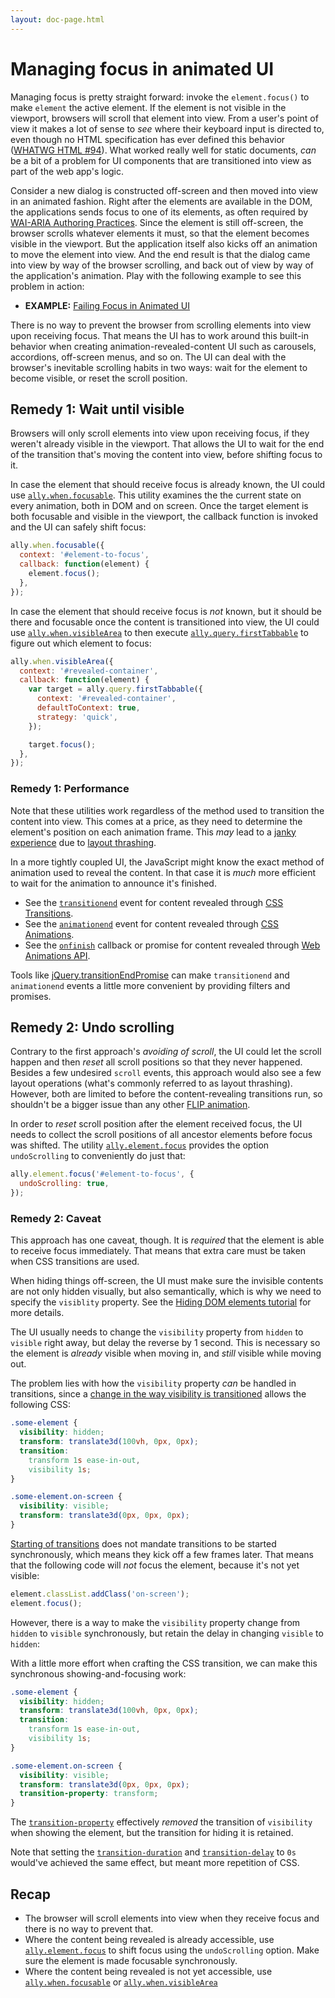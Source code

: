 ```yaml
---
layout: doc-page.html
---
```


# Managing focus in animated UI

Managing focus is pretty straight forward: invoke the `element.focus()` to make `element` the active element. If the element is not visible in the viewport, browsers will scroll that element into view. From a user's point of view it makes a lot of sense to *see* where their keyboard input is directed to, even though no HTML specification has ever defined this behavior ([WHATWG HTML #94](https://github.com/whatwg/html/issues/94)). What worked really well for static documents, *can* be a bit of a problem for UI components that are transitioned into view as part of the web app's logic. 

Consider a new dialog is constructed off-screen and then moved into view in an animated fashion. Right after the elements are available in the DOM, the applications sends focus to one of its elements, as often required by [WAI-ARIA Authoring Practices](http://w3c.github.io/aria/practices/aria-practices.html). Since the element is still off-screen, the browser scrolls whatever elements it must, so that the element becomes visible in the viewport. But the application itself also kicks off an animation to move the element into view. And the end result is that the dialog came into view by way of the browser scrolling, and back out of view by way of the application's animation. Play with the following example to see this problem in action:

* **EXAMPLE:** [Failing Focus in Animated UI](./focusing-animated.fail.example.html)

There is no way to prevent the browser from scrolling elements into view upon receiving focus. That means the UI has to work around this built-in behavior when creating animation-revealed-content UI such as carousels, accordions, off-screen menus, and so on. The UI can deal with the browser's inevitable scrolling habits in two ways: wait for the element to become visible, or reset the scroll position.


## Remedy 1: Wait until visible

Browsers will only scroll elements into view upon receiving focus, if they weren't already visible in the viewport. That allows the UI to wait for the end of the transition that's moving the content into view, before shifting focus to it.

In case the element that should receive focus is already known, the UI could use [`ally.when.focusable`](../api/when/focusable.md). This utility examines the the current state on every animation, both in DOM and on screen. Once the target element is both focusable and visible in the viewport, the callback function is invoked and the UI can safely shift focus:

```js
ally.when.focusable({
  context: '#element-to-focus',
  callback: function(element) {
    element.focus();
  },
});
```

In case the element that should receive focus is *not* known, but it should be there and focusable once the content is transitioned into view, the UI could use [`ally.when.visibleArea`](../api/when/visible-area.md) to then execute [`ally.query.firstTabbable`](../api/query/first-tabbable.md) to figure out which element to focus:

```js
ally.when.visibleArea({
  context: '#revealed-container',
  callback: function(element) {
    var target = ally.query.firstTabbable({
      context: '#revealed-container',
      defaultToContext: true,
      strategy: 'quick',
    });

    target.focus();
  },
});
```


### Remedy 1: Performance

Note that these utilities work regardless of the method used to transition the content into view. This comes at a price, as they need to determine the element's position on each animation frame. This *may* lead to a [janky experience](http://jankfree.org/) due to [layout thrashing](http://wilsonpage.co.uk/preventing-layout-thrashing/).

In a more tightly coupled UI, the JavaScript might know the exact method of animation used to reveal the content. In that case it is *much* more efficient to wait for the animation to announce it's finished.

* See the [`transitionend`](https://developer.mozilla.org/en-US/docs/Web/Events/transitionend) event for content revealed through [CSS Transitions](https://developer.mozilla.org/en-US/docs/Web/CSS/CSS_Transitions/Using_CSS_transitions).
* See the [`animationend`](https://developer.mozilla.org/en-US/docs/Web/Events/animationend) event for content revealed through [CSS Animations](https://developer.mozilla.org/en-US/docs/Web/CSS/CSS_Animations/Using_CSS_animations).
* See the [`onfinish`](https://developer.mozilla.org/en-US/docs/Web/API/Animation/onfinish) callback or promise for content revealed through [Web Animations API](https://developer.mozilla.org/en-US/docs/Web/API/Web_Animations_API/Using_the_Web_Animations_API).

Tools like [jQuery.transitionEndPromise](https://github.com/medialize/jQuery-transitionEndPromise) can make `transitionend` and `animationend` events a little more convenient by providing filters and promises.


## Remedy 2: Undo scrolling

Contrary to the first approach's *avoiding of scroll*, the UI could let the scroll happen and then *reset* all scroll positions so that they never happened. Besides a few undesired `scroll` events, this approach would also see a few layout operations (what's commonly referred to as layout thrashing). However, both are limited to before the content-revealing transitions run, so shouldn't be a bigger issue than any other [FLIP animation](https://aerotwist.com/blog/flip-your-animations/).

In order to *reset* scroll position after the element received focus, the UI needs to collect the scroll positions of all ancestor elements before focus was shifted. The utility [`ally.element.focus`](../api/element/focus.md) provides the option `undoScrolling` to conveniently do just that:

```js
ally.element.focus('#element-to-focus', {
  undoScrolling: true,
});
```


### Remedy 2: Caveat

This approach has one caveat, though. It is *required* that the element is able to receive focus immediately. That means that extra care must be taken when CSS transitions are used.

When hiding things off-screen, the UI must make sure the invisible contents are not only hidden visually, but also semantically, which is why we need to specify the `visiblity` property. See the [Hiding DOM elements tutorial](./hiding-elements.md) for more details.

The UI usually needs to change the `visibility` property from `hidden` to `visible` right away, but delay the reverse by 1 second. This is necessary so the element is *already* visible when moving in, and *still* visible while moving out.

The problem lies with how the `visibility` property *can* be handled in transitions, since a [change in the way visibility is transitioned](https://github.com/w3c/csswg-drafts/commit/2db569fe30982a793d795b74ec155a9ab5362483) allows the following CSS:

```css
.some-element {
  visibility: hidden;
  transform: translate3d(100vh, 0px, 0px);
  transition:
    transform 1s ease-in-out,
    visibility 1s;
}

.some-element.on-screen {
  visibility: visible;
  transform: translate3d(0px, 0px, 0px);
}
```

[Starting of transitions](https://drafts.csswg.org/css-transitions/#starting) does not mandate transitions to be started synchronously, which means they kick off a few frames later. That means that the following code will *not* focus the element, because it's not yet visible:

```js
element.classList.addClass('on-screen');
element.focus();
```

However, there is a way to make the `visibility` property change from `hidden` to `visible` synchronously, but retain the delay in changing `visible` to `hidden`:

With a little more effort when crafting the CSS transition, we can make this synchronous showing-and-focusing work:

```css
.some-element {
  visibility: hidden;
  transform: translate3d(100vh, 0px, 0px);
  transition:
    transform 1s ease-in-out,
    visibility 1s;
}

.some-element.on-screen {
  visibility: visible;
  transform: translate3d(0px, 0px, 0px);
  transition-property: transform;
}
```

The [`transition-property`](https://developer.mozilla.org/en/docs/Web/CSS/transition-property) effectively *removed* the transition of `visibility` when showing the element, but the transition for hiding it is retained. 

Note that setting the [`transition-duration`](https://developer.mozilla.org/en/docs/Web/CSS/transition-duration) and [`transition-delay`](https://developer.mozilla.org/en/docs/Web/CSS/transition-delay) to `0s` would've achieved the same effect, but meant more repetition of CSS.


## Recap

* The browser will scroll elements into view when they receive focus and there is no way to prevent that.
* Where the content being revealed is already accessible, use [`ally.element.focus`](../api/element/focus.md) to shift focus using the `undoScrolling` option. Make sure the element is made focusable synchronously.
* Where the content being revealed is not yet accessible, use [`ally.when.focusable`](../api/when/focusable.md) or [`ally.when.visibleArea`](../api/when/visible-area.md)
